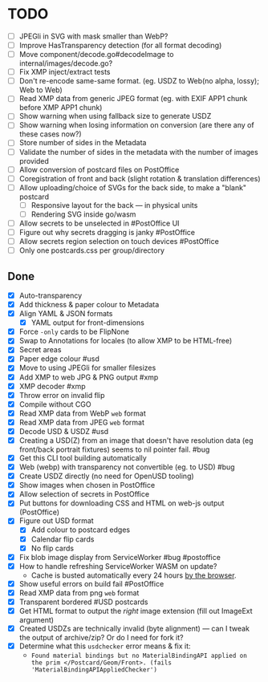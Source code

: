 # TODO

- [ ] JPEGli in SVG with mask smaller than WebP?
- [ ] Improve HasTransparency detection (for all format decoding)
- [ ] Move component/decode.go#decodeImage to internal/images/decode.go?
- [ ] Fix XMP inject/extract tests
- [ ] Don't re-encode same-same format. (eg. USDZ to Web(no alpha, lossy); Web to Web)
- [ ] Read XMP data from generic JPEG format (eg. with EXIF APP1 chunk before XMP APP1 chunk)
- [ ] Show warning when using fallback size to generate USDZ
- [ ] Show warning when losing information on conversion (are there any of these cases now?)
- [ ] Store number of sides in the Metadata
- [ ] Validate the number of sides in the metadata with the number of images provided
- [ ] Allow conversion of postcard files on PostOffice
- [ ] Coregistration of front and back (slight rotation & translation differences)
- [ ] Allow uploading/choice of SVGs for the back side, to make a "blank" postcard
  - [ ] Responsive layout for the back — in physical units
  - [ ] Rendering SVG inside go/wasm
- [ ] Allow secrets to be unselected in #PostOffice UI
- [ ] Figure out why secrets dragging is janky #PostOffice
- [ ] Allow secrets region selection on touch devices #PostOffice
- [ ] Only one postcards.css per group/directory

## Done

- [x] Auto-transparency
- [x] Add thickness & paper colour to Metadata
- [x] Align YAML & JSON formats
  - [x] YAML output for front-dimensions
- [x] Force `-only` cards to be FlipNone
- [x] Swap to Annotations for locales (to allow XMP to be HTML-free)
- [x] Secret areas
- [x] Paper edge colour #usd
- [x] Move to using JPEGli for smaller filesizes
- [x] Add XMP to web JPG & PNG output #xmp
- [x] XMP decoder #xmp
- [x] Throw error on invalid flip
- [x] Compile without CGO
- [x] Read XMP data from WebP `web` format
- [x] Read XMP data from JPEG `web` format
- [x] Decode USD & USDZ #usd
- [x] Creating a USD(Z) from an image that doesn't have resolution data (eg front/back portrait fixtures) seems to nil pointer fail. #bug
- [x] Get this CLI tool building automatically
- [x] Web (webp) with transparency not convertible (eg. to USD) #bug
- [x] Create USDZ directly (no need for OpenUSD tooling)
- [x] Show images when chosen in PostOffice
- [x] Allow selection of secrets in PostOffice
- [x] Put buttons for downloading CSS and HTML on web-js output (PostOffice)
- [x] Figure out USD format
  - [x] Add colour to postcard edges
  - [x] Calendar flip cards
  - [x] No flip cards
- [x] Fix blob image display from ServiceWorker #bug #postoffice
- [x] How to handle refreshing ServiceWorker WASM on update?
  - Cache is busted automatically every 24 hours [by the browser](https://developer.mozilla.org/en-US/docs/Web/API/ServiceWorkerRegistration/update#:~:text=fetch%20occurred%20over-,24%20hours%20ago,-.).
- [x] Show useful errors on build fail #PostOffice
- [x] Read XMP data from png `web` format
- [x] Transparent bordered #USD postcards
- [x] Get HTML format to output the _right_ image extension (fill out ImageExt argument)
- [x] Created USDZs are technically invalid (byte alignment) — can I tweak the output of archive/zip? Or do I need for fork it?
- [x] Determine what this `usdchecker` error means & fix it:
  - `Found material bindings but no MaterialBindingAPI applied on the prim </Postcard/Geom/Front>. (fails 'MaterialBindingAPIAppliedChecker')`
